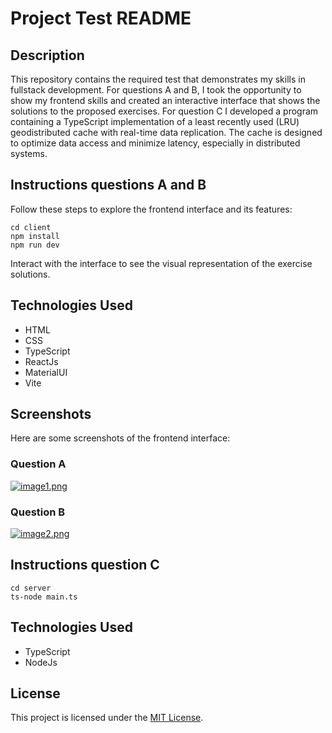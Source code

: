# Project Test README

## Description
This repository contains the required test that demonstrates my skills in fullstack development. For questions A and B, I took the opportunity to show my frontend skills and created an interactive interface that shows the solutions to the proposed exercises. For question C I developed a program containing a TypeScript implementation of a least recently used (LRU) geodistributed cache with real-time data replication. The cache is designed to optimize data access and minimize latency, especially in distributed systems.

## Instructions questions A and B
Follow these steps to explore the frontend interface and its features:

```
cd client
npm install
npm run dev

```

Interact with the interface to see the visual representation of the exercise solutions.

## Technologies Used
- HTML
- CSS
- TypeScript
- ReactJs
- MaterialUI
- Vite

## Screenshots
Here are some screenshots of the frontend interface:

### Question A
[![image1.png](https://i.postimg.cc/SKbbfqs5/image1.png)](https://postimg.cc/21GtCsnF)

### Question B
[![image2.png](https://i.postimg.cc/W3f9S683/image2.png)](https://postimg.cc/G8GJmDZw)

## Instructions question C

```
cd server
ts-node main.ts

```

## Technologies Used
- TypeScript
- NodeJs


## License
This project is licensed under the [MIT License](LICENSE).
